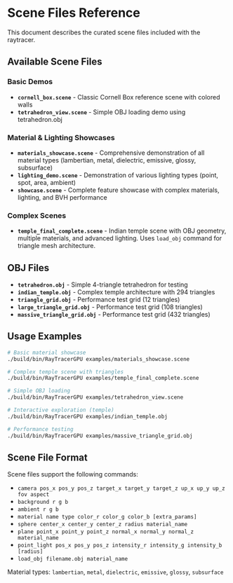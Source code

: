 # Scene Files Reference

This document describes the curated scene files included with the raytracer.

## Available Scene Files

### Basic Demos
- **`cornell_box.scene`** - Classic Cornell Box reference scene with colored walls
- **`tetrahedron_view.scene`** - Simple OBJ loading demo using tetrahedron.obj

### Material & Lighting Showcases
- **`materials_showcase.scene`** - Comprehensive demonstration of all material types (lambertian, metal, dielectric, emissive, glossy, subsurface)
- **`lighting_demo.scene`** - Demonstration of various lighting types (point, spot, area, ambient)
- **`showcase.scene`** - Complete feature showcase with complex materials, lighting, and BVH performance

### Complex Scenes
- **`temple_final_complete.scene`** - Indian temple scene with OBJ geometry, multiple materials, and advanced lighting. Uses `load_obj` command for triangle mesh architecture.

## OBJ Files
- **`tetrahedron.obj`** - Simple 4-triangle tetrahedron for testing
- **`indian_temple.obj`** - Complex temple architecture with 294 triangles
- **`triangle_grid.obj`** - Performance test grid (12 triangles)
- **`large_triangle_grid.obj`** - Performance test grid (108 triangles)  
- **`massive_triangle_grid.obj`** - Performance test grid (432 triangles)

## Usage Examples

```bash
# Basic material showcase
./build/bin/RayTracerGPU examples/materials_showcase.scene

# Complex temple scene with triangles
./build/bin/RayTracerGPU examples/temple_final_complete.scene

# Simple OBJ loading
./build/bin/RayTracerGPU examples/tetrahedron_view.scene

# Interactive exploration (temple)
./build/bin/RayTracerGPU examples/indian_temple.obj

# Performance testing
./build/bin/RayTracerGPU examples/massive_triangle_grid.obj
```

## Scene File Format

Scene files support the following commands:
- `camera pos_x pos_y pos_z target_x target_y target_z up_x up_y up_z fov aspect`
- `background r g b`
- `ambient r g b`
- `material name type color_r color_g color_b [extra_params]`
- `sphere center_x center_y center_z radius material_name`
- `plane point_x point_y point_z normal_x normal_y normal_z material_name`
- `point_light pos_x pos_y pos_z intensity_r intensity_g intensity_b [radius]`
- `load_obj filename.obj material_name`

Material types: `lambertian`, `metal`, `dielectric`, `emissive`, `glossy`, `subsurface`
